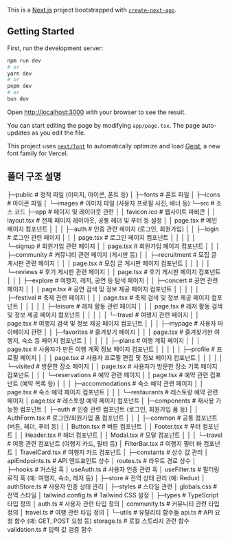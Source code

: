 This is a [Next.js](https://nextjs.org) project bootstrapped with [`create-next-app`](https://nextjs.org/docs/app/api-reference/cli/create-next-app).

## Getting Started

First, run the development server:

```bash
npm run dev
# or
yarn dev
# or
pnpm dev
# or
bun dev
```

Open [http://localhost:3000](http://localhost:3000) with your browser to see the result.

You can start editing the page by modifying `app/page.tsx`. The page auto-updates as you edit the file.

This project uses [`next/font`](https://nextjs.org/docs/app/building-your-application/optimizing/fonts) to automatically optimize and load [Geist](https://vercel.com/font), a new font family for Vercel.

## 폴더 구조 설명

├─public # 정적 파일 (이미지, 아이콘, 폰트 등)
│ ├─fonts # 폰트 파일
│ ├─icons # 아이콘 파일
│ └─images # 이미지 파일 (사용자 프로필 사진, 배너 등)
└─src # 소스 코드
├─app # 페이지 및 레이아웃 관련
│ │ favicon.ico # 웹사이트 파비콘
│ │ layout.tsx # 전체 페이지 레이아웃, 공통 헤더 및 푸터 등 설정
│ │ page.tsx # 메인 페이지 컴포넌트
│ │
│ ├─auth # 인증 관련 페이지 (로그인, 회원가입)
│ │ ├─login # 로그인 관련 페이지
│ │ │ page.tsx # 로그인 페이지 컴포넌트
│ │ │
│ │ └─signup # 회원가입 관련 페이지
│ │ page.tsx # 회원가입 페이지 컴포넌트
│ │
│ ├─community # 커뮤니티 관련 페이지 (게시판 등)
│ │ ├─recruitment # 모집 글 게시판 관련 페이지
│ │ │ page.tsx # 모집 글 게시판 페이지 컴포넌트
│ │ │
│ │ └─reviews # 후기 게시판 관련 페이지
│ │ page.tsx # 후기 게시판 페이지 컴포넌트
│ │
│ ├─explore # 여행지, 레저, 공연 등 탐색 페이지
│ │ ├─concert # 공연 관련 페이지
│ │ │ page.tsx # 공연 검색 및 정보 제공 페이지 컴포넌트
│ │ │
│ │ ├─festival # 축제 관련 페이지
│ │ │ page.tsx # 축제 검색 및 정보 제공 페이지 컴포넌트
│ │ │
│ │ ├─leisure # 레저 활동 관련 페이지
│ │ │ page.tsx # 레저 활동 검색 및 정보 제공 페이지 컴포넌트
│ │ │
│ │ └─travel # 여행지 관련 페이지
│ │ page.tsx # 여행지 검색 및 정보 제공 페이지 컴포넌트
│ │
│ ├─mypage # 사용자 마이페이지 관련
│ │ ├─favorites # 즐겨찾기 페이지
│ │ │ page.tsx # 즐겨찾기한 여행지, 숙소 등 페이지 컴포넌트
│ │ │
│ │ ├─plans # 여행 계획 페이지
│ │ │ page.tsx # 사용자가 만든 여행 계획 정보 페이지 컴포넌트
│ │ │
│ │ ├─profile # 프로필 페이지
│ │ │ page.tsx # 사용자 프로필 편집 및 정보 페이지 컴포넌트
│ │ │
│ │ └─visited # 방문한 장소 페이지
│ │ page.tsx # 사용자가 방문한 장소 기록 페이지 컴포넌트
│ │
│ └─reservations # 예약 관련 페이지
│ │ page.tsx # 예약 관련 컴포넌트 (예약 목록 등)
│ │
│ ├─accommodations # 숙소 예약 관련 페이지
│ │ page.tsx # 숙소 예약 페이지 컴포넌트
│ │
│ └─restaurants # 레스토랑 예약 관련 페이지
│ page.tsx # 레스토랑 예약 페이지 컴포넌트
│
├─components # 재사용 가능한 컴포넌트
│ ├─auth # 인증 관련 컴포넌트 (로그인, 회원가입 폼 등)
│ │ AuthForm.tsx # 로그인/회원가입 폼 컴포넌트
│ │
│ ├─common # 공통 컴포넌트 (버튼, 헤더, 푸터 등)
│ │ Button.tsx # 버튼 컴포넌트
│ │ Footer.tsx # 푸터 컴포넌트
│ │ Header.tsx # 헤더 컴포넌트
│ │ Modal.tsx # 모달 컴포넌트
│ │
│ └─travel # 여행 관련 컴포넌트 (여행지 카드, 필터 등)
│ FilterBar.tsx # 여행지 필터 바 컴포넌트
│ TravelCard.tsx # 여행지 카드 컴포넌트
│
├─constants # 상수 값 관리
│ apiEndpoints.ts # API 엔드포인트 상수
│ routes.ts # 라우트 경로 상수
│
├─hooks # 커스텀 훅
│ useAuth.ts # 사용자 인증 관련 훅
│ useFilter.ts # 필터링 로직 훅 (예: 여행지, 숙소, 레저 등)
│
├─store # 전역 상태 관리 (예: Redux)
│ authStore.ts # 사용자 인증 상태 관리
│
├─styles # 스타일 관련
│ globals.css # 전역 스타일
│ tailwind.config.ts # Tailwind CSS 설정
│
├─types # TypeScript 타입 정의
│ auth.ts # 사용자 관련 타입 정의
│ community.ts # 커뮤니티 관련 타입 정의
│ travel.ts # 여행 관련 타입 정의
│
└─utils # 유틸리티 함수들
api.ts # API 요청 함수 (예: GET, POST 요청 등)
storage.ts # 로컬 스토리지 관련 함수
validation.ts # 입력 값 검증 함수
